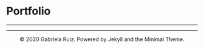 # Portfolio
---






---
<center>© 2020 Gabriela Ruiz. Powered by Jekyll and the Minimal Theme.</center>

